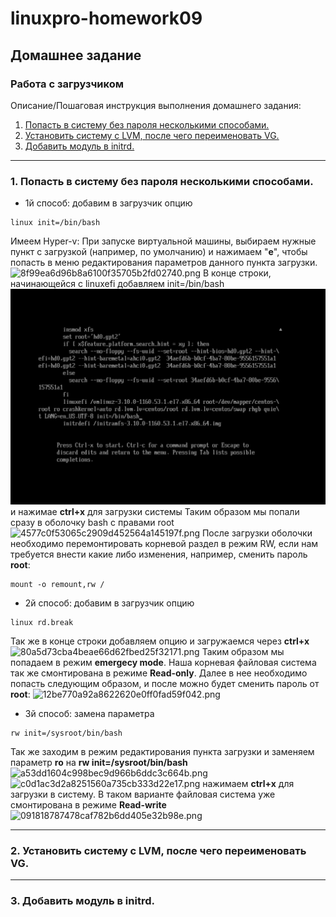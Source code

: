 # linuxpro-homework09

## Домашнее задание
### Работа с загрузчиком

Описание/Пошаговая инструкция выполнения домашнего задания:
1. [Попасть в систему без пароля несколькими способами.](#1)
2. [Установить систему с LVM, после чего переименовать VG.](#2)
3. [Добавить модуль в initrd.](#3)

***

<a name="1"/>
</a>

### 1. Попасть в систему без пароля несколькими способами.
- 1й способ: добавим в загрузчик опцию
```
linux init=/bin/bash
```
Имеем Hyper-v: При запуске виртуальной машины, выбираем нужные пункт с загрузкой (например, по умолчанию) и нажимаем "**e**", чтобы попасть в меню редактирования параметров данного пункта загрузки.
![8f99ea6d96b8a6100f35705b2fd02740.png](:/0b1e190e5147431bb3fbb189973c8d28)
В конце строки, начинающейся с linuxefi добавляем init=/bin/bash
![8b47e000d9e218217855a450c0834390.png](screenshots/8b47e000d9e218217855a450c0834390.png)
и нажимае **ctrl+x** для загрузки системы
Таким образом мы попали сразу в оболочку bash с правами root
![4577c0f53065c2909d452564a145197f.png](:/72641eb70b12466d96191f0c52020802)
После загрузки оболочки необходимо перемонтировать корневой раздел в режим RW, если нам требуется внести какие либо изменения, например, сменить пароль **root**:
```
mount -o remount,rw /
```
- 2й способ: добавим в загрузчик опцию
```
linux rd.break
```
Так же в конце строки добавляем опцию и загружаемся через **ctrl+x**
![80a5d73cba4beae66d62fbed25f32171.png](:/11578f40bcba42648312359b86d3479b)
Таким образом мы попадаем в режим **emergecy mode**. Наша корневая файловая система так же смонтирована в режиме **Read-only**. Далее в нее необходимо попасть следующим образом, и после можно будет сменить пароль от **root**:
![12be770a92a8622620e0ff0fad59f042.png](:/ded405bdfaac4566803274ff346281a1)
- 3й способ: замена параметра
```
rw init=/sysroot/bin/bash
```
Так же заходим в режим редактирования пункта загрузки и заменяем параметр **ro** на **rw init=/sysroot/bin/bash**
![a53dd1604c998bec9d966b6ddc3c664b.png](:/f0e1485f90fe4eaeb8412e0a8940ab51)
![c0d1ac3d2a8251560a735cb333d22e17.png](:/6a313b24dbbc401fbf439309fe083f95)
нажимаем **ctrl+x** для загрузки в систему.
В таком варианте файловая система уже смонтирована в режиме **Read-write**
![091818787478caf782b6dd405e32b98e.png](:/b2d172c8df2046889bd07d5d548c0521)
***
<a name="2"/>
</a>

### 2. Установить систему с LVM, после чего переименовать VG.

***
<a name="3"/>
</a>

### 3. Добавить модуль в initrd.
